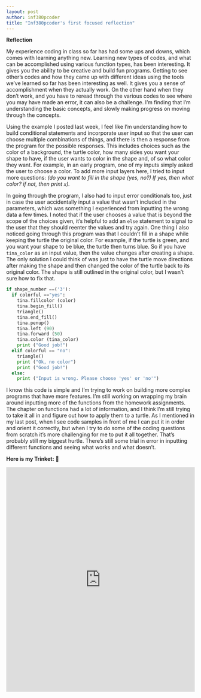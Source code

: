 ```yaml
---
layout: post
author: inf380pcoder
title: "Inf380pcoder's first focused reflection"
---
```


**Reflection**

My experience coding in class so far has had some ups and downs, which comes with learning anything new.  Learning new types of codes, and what can be accomplished using various function types, has been interesting. It gives you the ability to be creative and build fun programs. Getting to see other’s codes and how they came up with different ideas using the tools we’ve learned so far has been interesting as well. It gives you a sense of accomplishment when they actually work.  On the other hand when they don’t work, and you have to reread through the various codes to see where you may have made an error, it can also be a challenge. I’m finding that I’m understanding the basic concepts, and slowly making progress on moving through the concepts. 

Using the example I posted last week, I feel like I’m understanding how to build conditional statements and incorporate user input so that the user can choose multiple combinations of things, and there is then a response from the program for the possible responses. This includes choices such as the color of a background, the turtle color, how many sides you want your shape to have, if the user wants to color in the shape and, of so what color they want. For example, in an early program, one of my inputs simply asked the user to choose a color. To add more input layers here, I tried to input more questions: <em>(do you want to fill in the shape (yes, no?) If yes, then what color? if not, then print `x`).</em>

In going through the program, I also had to input error conditionals too, just in case the user accidentally input a value that wasn’t included in the parameters, which was something I experienced from inputting the wrong data a few times. I noted that if the user chooses a value that is beyond the scope of the choices given, it’s helpful to add an `else` statement to signal to the user that they should reenter the values and try again. One thing I also noticed going through this program was that I couldn’t fill in a shape while keeping the turtle the original color. For example, if the turtle is green, and you want your shape to be blue, the turtle then turns blue. So if you have `tina_color` as an input value, then the value changes after creating a shape. The only solution I could think of was just to have the turtle move directions after making the shape and then changed the color of the turtle back to its original color. The shape is still outlined in the original color, but I wasn’t sure how to fix that. 

````python
if shape_number ==('3'):
  if colorful =="yes":
    tina.fillcolor (color)
    tina.begin_fill()
    triangle()
    tina.end_fill()
    tina.penup()
    tina.left (90)
    tina.forward (50)
    tina.color (tina_color)
    print ("Good job!")
  elif colorful == "no":
    triangle()
    print ("Ok, no color")
    print ("Good job!")
  else:
    print ("Input is wrong. Please choose 'yes' or 'no'")
````

I know this code is simple and I’m trying to work on building more complex programs that have more features. I’m still working on wrapping my brain around inputting more of the functions from the homework assignments.  The chapter on functions had a lot of information, and I think I’m still trying to take it all in and figure out how to apply them to a turtle. As I mentioned in my last post, when I see code samples in front of me I can put it in order and orient it correctly, but when I try to do some of the coding questions from scratch it’s more challenging for me to put it all together. That’s probably still my biggest hurtle. There’s still some trial in error in inputting different functions and seeing what works and what doesn’t. 



**Here is my Trinket:** :turtle:

<iframe src="https://trinket.io/embed/python/404a62b956" width="100%" height="600" frameborder="0" marginwidth="0" marginheight="0" allowfullscreen></iframe>
